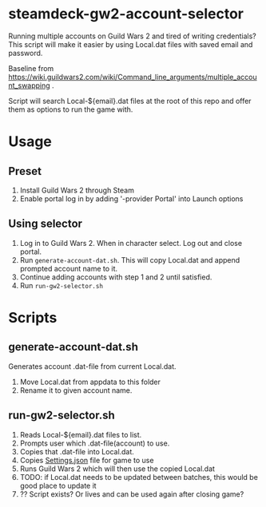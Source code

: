 # steamdeck-gw2-account-selector
Running multiple accounts on Guild Wars 2 and tired of writing credentials? This script will make it easier by using Local.dat files with saved email and password.

Baseline from https://wiki.guildwars2.com/wiki/Command_line_arguments/multiple_account_swapping .

Script will search Local-${email}.dat files at the root of this repo and offer them as options to run the game with.

# Usage

## Preset

1. Install Guild Wars 2 through Steam
2. Enable portal log in by adding '-provider Portal' into Launch options

## Using selector
1. Log in to Guild Wars 2. When in character select. Log out and close portal.
2. Run `generate-account-dat.sh`. This will copy Local.dat and append prompted account name to it.
3. Continue adding accounts with step 1 and 2 until satisfied.
4. Run `run-gw2-selector.sh`

# Scripts

## generate-account-dat.sh
Generates account .dat-file from current Local.dat.
1. Move Local.dat from appdata to this folder
2. Rename it to given account name.

## run-gw2-selector.sh
1. Reads Local-${email}.dat files to list.
2. Prompts user which .dat-file(account) to use.
3. Copies that .dat-file into Local.dat.
4. Copies [Settings.json](Settings.json) file for game to use
5. Runs Guild Wars 2 which will then use the copied Local.dat
6. TODO: if Local.dat needs to be updated between batches, this would be good place to update it 
7. ?? Script exists? Or lives and can be used again after closing game?
